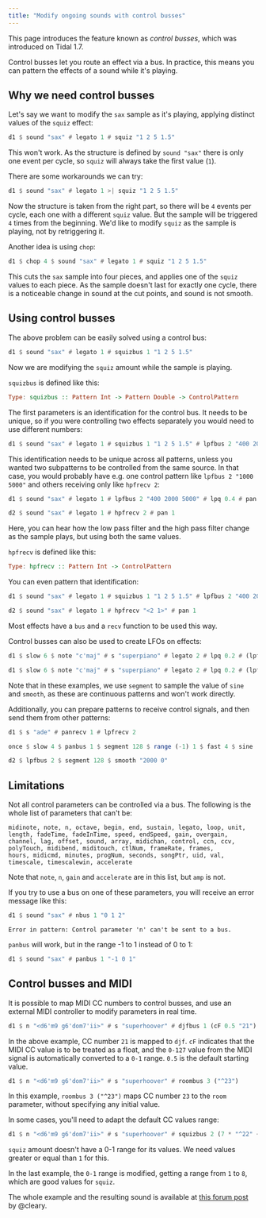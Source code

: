 ```yaml
---
title: "Modify ongoing sounds with control busses"
---
```


This page introduces the feature known as *control busses*, which was
introduced on Tidal 1.7.

Control busses let you route an effect via a bus. In practice, this means you
can pattern the effects of a sound while it's playing.

## Why we need control busses

Let's say we want to modify the `sax` sample as it's playing, applying distinct values of the `squiz` effect:

```haskell
d1 $ sound "sax" # legato 1 # squiz "1 2 5 1.5"
```

This won't work. As the structure is defined by `sound "sax"` there is only one event per cycle, so `squiz` will always take the first value (`1`).

There are some workarounds we can try:

```haskell
d1 $ sound "sax" # legato 1 >| squiz "1 2 5 1.5"
```

Now the structure is taken from the right part, so there will be `4` events per cycle, each one with a different `squiz` value. But the sample will be triggered `4` times from the beginning. We'd like to modify `squiz` as the sample is playing, not by retriggering it.

Another idea is using `chop`:

```haskell
d1 $ chop 4 $ sound "sax" # legato 1 # squiz "1 2 5 1.5"
```

This cuts the `sax` sample into four pieces, and applies one of the `squiz` values to each piece. As the sample doesn't last for exactly one cycle, there is a noticeable change in sound at the cut points, and sound is not smooth.

## Using control busses

The above problem can be easily solved using a control bus:

```haskell
d1 $ sound "sax" # legato 1 # squizbus 1 "1 2 5 1.5"
```

Now we are modifying the `squiz` amount while the sample is playing.

`squizbus` is defined like this:

```haskell
Type: squizbus :: Pattern Int -> Pattern Double -> ControlPattern
```

The first parameters is an identification for the control bus. It needs to be unique, so if you were controlling two effects separately you would need to use different numbers:

```haskell
d1 $ sound "sax" # legato 1 # squizbus 1 "1 2 5 1.5" # lpfbus 2 "400 2000 3000" # lpq 0.2
```

This identification needs to be unique across all patterns, unless you wanted two subpatterns to be controlled from the same source. In that case, you would probably have e.g. one control pattern like `lpfbus 2 "1000 5000"` and others receiving only like `hpfrecv 2`:

```haskell
d1 $ sound "sax" # legato 1 # lpfbus 2 "400 2000 5000" # lpq 0.4 # pan 0

d2 $ sound "sax" # legato 1 # hpfrecv 2 # pan 1
```

Here, you can hear how the low pass filter and the high pass filter change as the sample plays, but using both the same values.

`hpfrecv` is defined like this:

```haskell
Type: hpfrecv :: Pattern Int -> ControlPattern
```

You can even pattern that identification:

```haskell
d1 $ sound "sax" # legato 1 # squizbus 1 "1 2 5 1.5" # lpfbus 2 "400 2000 5000" # lpq 0.4 # pan 0

d2 $ sound "sax" # legato 1 # hpfrecv "<2 1>" # pan 1
```

Most effects have a `bus` and a `recv` function to be used this way.

Control busses can also be used to create LFOs on effects:

```haskell
d1 $ slow 6 $ note "c'maj" # s "superpiano" # legato 2 # lpq 0.2 # (lpfbus 1 $ segment 512 $ fast 4 $ range 200 2000 $ sine)

d1 $ slow 6 $ note "c'maj" # s "superpiano" # legato 2 # lpq 0.2 # (lpfbus 1 $ segment 512 $ fast 4 $ smooth "200 2000")
```

Note that in these examples, we use `segment` to sample the value of `sine` and `smooth`, as these are continuous patterns and won't work directly.

Additionally, you can prepare patterns to receive control signals, and then send them from other patterns:

```haskell
d1 $ s "ade" # panrecv 1 # lpfrecv 2

once $ slow 4 $ panbus 1 $ segment 128 $ range (-1) 1 $ fast 4 $ sine

d2 $ lpfbus 2 $ segment 128 $ smooth "2000 0"
```

## Limitations

Not all control parameters can be controlled via a bus. The following is the whole list of parameters that can't be:

```
midinote, note, n, octave, begin, end, sustain, legato, loop, unit, length, fadeTime, fadeInTime, speed, endSpeed, gain, overgain,
channel, lag, offset, sound, array, midichan, control, ccn, ccv, polyTouch, midibend, miditouch, ctlNum, frameRate, frames,
hours, midicmd, minutes, progNum, seconds, songPtr, uid, val, timescale, timescalewin, accelerate
```

Note that `note`, `n`, `gain` and `accelerate` are in this list, but `amp` is not.

If you try to use a bus on one of these parameters, you will receive an error message like this:

```haskell
d1 $ sound "sax" # nbus 1 "0 1 2"
```
```
Error in pattern: Control parameter 'n' can't be sent to a bus.
```

`panbus` will work, but in the range -1 to 1 instead of 0 to 1:

```haskell
d1 $ sound "sax" # panbus 1 "-1 0 1"
```

## Control busses and MIDI

It is possible to map MIDI CC numbers to control busses, and use an external MIDI controller to modify parameters in real time.

```haskell
d1 $ n "<d6'm9 g6'dom7'ii>" # s "superhoover" # djfbus 1 (cF 0.5 "21")
```

In the above example, CC number `21` is mapped to `djf`. `cF` indicates that the MIDI CC value is to be treated as a float, and the `0-127` value from the MIDI signal is automatically converted to a `0-1` range. `0.5` is the default starting value.

```haskell
d1 $ n "<d6'm9 g6'dom7'ii>" # s "superhoover" # roombus 3 ("^23")
```

In this example, `roombus 3 ("^23")` maps CC number `23` to the `room` parameter, without specifying any initial value.

In some cases, you'll need to adapt the default CC values range:

```haskell
d1 $ n "<d6'm9 g6'dom7'ii>" # s "superhoover" # squizbus 2 (7 * "^22" + 1)
```

`squiz` amount doesn't have a 0-1 range for its values. We need values greater or equal than `1` for this.

In the last example, the `0-1` range is modified, getting a range from `1` to `8`, which are good values for `squiz`.

The whole example and the resulting sound is available at [this forum post](https://club.tidalcycles.org/t/tidal-1-7-control-busses-midi-control-input/2934/1) by @cleary.
